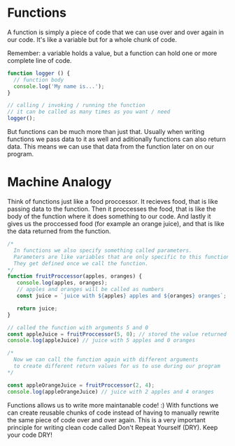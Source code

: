 # Functions
A function is simply a piece of code that we can use over and over again in our code. It's like a variable but for a whole chunk of code.

Remember: a variable holds a value, but a function can hold one or more complete line of code.

```javascript
function logger () {
  // function body
  console.log('My name is...');
}

// calling / invoking / running the function
// it can be called as many times as you want / need
logger();
```

But functions can be much more than just that. Usually when writing functions we pass data to it as well and aditionally functions can also return data. This means we can use that data from the function later on on our program.

# Machine Analogy
Think of functions just like a food proccessor. It recieves food, that is like passing data to the function. Then it proccesses the food, that is like the body of the function where it does something to our code. And lastly it gives us the proccessed food (for example an orange juice), and that is like the data returned from the function.

```javascript
/* 
  In functions we also specify something called parameters.
  Parameters are like variables that are only specific to this function.
  They get defined once we call the function.
*/
function fruitProccessor(apples, oranges) {
   console.log(apples, oranges);
   // apples and oranges will be called as numbers
   const juice = `juice with ${apples} apples and ${oranges} oranges`;

   return juice;
}

// called the function with arguments 5 and 0
const appleJuice = fruitProccessor(5, 0); // stored the value returned from the function
console.log(appleJuice) // juice with 5 apples and 0 oranges

/* 
  Now we can call the function again with different arguments
  to create different return values for us to use during our program
*/

const appleOrangeJuice = fruitProccessor(2, 4);
console.log(appleOrangeJuice) // juice with 2 apples and 4 oranges
```

Functions allows us to write more maintanable code! :)
With functions we can create reusable chunks of code instead of having to manually rewrite the same piece of code over and over again. This is a very important principle for writing clean code called Don't Repeat Yourself (DRY). 
Keep your code DRY!